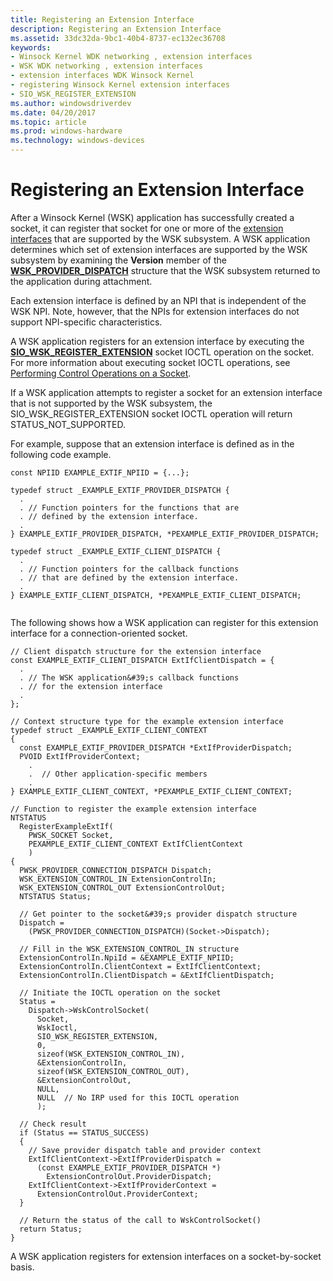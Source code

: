```yaml
---
title: Registering an Extension Interface
description: Registering an Extension Interface
ms.assetid: 33dc32da-9bc1-40b4-8737-ec132ec36708
keywords:
- Winsock Kernel WDK networking , extension interfaces
- WSK WDK networking , extension interfaces
- extension interfaces WDK Winsock Kernel
- registering Winsock Kernel extension interfaces
- SIO_WSK_REGISTER_EXTENSION
ms.author: windowsdriverdev
ms.date: 04/20/2017
ms.topic: article
ms.prod: windows-hardware
ms.technology: windows-devices
---
```


# Registering an Extension Interface


After a Winsock Kernel (WSK) application has successfully created a socket, it can register that socket for one or more of the [extension interfaces](winsock-kernel-extension-interfaces.md) that are supported by the WSK subsystem. A WSK application determines which set of extension interfaces are supported by the WSK subsystem by examining the **Version** member of the [**WSK\_PROVIDER\_DISPATCH**](https://msdn.microsoft.com/library/windows/hardware/ff571175) structure that the WSK subsystem returned to the application during attachment.

Each extension interface is defined by an NPI that is independent of the WSK NPI. Note, however, that the NPIs for extension interfaces do not support NPI-specific characteristics.

A WSK application registers for an extension interface by executing the [**SIO\_WSK\_REGISTER\_EXTENSION**](https://msdn.microsoft.com/library/windows/hardware/ff570819) socket IOCTL operation on the socket. For more information about executing socket IOCTL operations, see [Performing Control Operations on a Socket](performing-control-operations-on-a-socket.md).

If a WSK application attempts to register a socket for an extension interface that is not supported by the WSK subsystem, the SIO\_WSK\_REGISTER\_EXTENSION socket IOCTL operation will return STATUS\_NOT\_SUPPORTED.

For example, suppose that an extension interface is defined as in the following code example.

```
const NPIID EXAMPLE_EXTIF_NPIID = {...};

typedef struct _EXAMPLE_EXTIF_PROVIDER_DISPATCH {
  .
  . // Function pointers for the functions that are
  . // defined by the extension interface.
  .
} EXAMPLE_EXTIF_PROVIDER_DISPATCH, *PEXAMPLE_EXTIF_PROVIDER_DISPATCH;

typedef struct _EXAMPLE_EXTIF_CLIENT_DISPATCH {
  .
  . // Function pointers for the callback functions
  . // that are defined by the extension interface.
  .
} EXAMPLE_EXTIF_CLIENT_DISPATCH, *PEXAMPLE_EXTIF_CLIENT_DISPATCH;
```

```

```

The following shows how a WSK application can register for this extension interface for a connection-oriented socket.

```
// Client dispatch structure for the extension interface
const EXAMPLE_EXTIF_CLIENT_DISPATCH ExtIfClientDispatch = {
  .
  . // The WSK application&#39;s callback functions
  . // for the extension interface
  .
};

// Context structure type for the example extension interface
typedef struct _EXAMPLE_EXTIF_CLIENT_CONTEXT
{
  const EXAMPLE_EXTIF_PROVIDER_DISPATCH *ExtIfProviderDispatch;
  PVOID ExtIfProviderContext;
    .
    .  // Other application-specific members
    .
} EXAMPLE_EXTIF_CLIENT_CONTEXT, *PEXAMPLE_EXTIF_CLIENT_CONTEXT;

// Function to register the example extension interface
NTSTATUS
  RegisterExampleExtIf(
    PWSK_SOCKET Socket,
    PEXAMPLE_EXTIF_CLIENT_CONTEXT ExtIfClientContext
    )
{
  PWSK_PROVIDER_CONNECTION_DISPATCH Dispatch;
  WSK_EXTENSION_CONTROL_IN ExtensionControlIn;
  WSK_EXTENSION_CONTROL_OUT ExtensionControlOut;
  NTSTATUS Status;

  // Get pointer to the socket&#39;s provider dispatch structure
  Dispatch =
    (PWSK_PROVIDER_CONNECTION_DISPATCH)(Socket->Dispatch);

  // Fill in the WSK_EXTENSION_CONTROL_IN structure
  ExtensionControlIn.NpiId = &EXAMPLE_EXTIF_NPIID;
  ExtensionControlIn.ClientContext = ExtIfClientContext;
  ExtensionControlIn.ClientDispatch = &ExtIfClientDispatch;

  // Initiate the IOCTL operation on the socket
  Status =
    Dispatch->WskControlSocket(
      Socket,
      WskIoctl,
      SIO_WSK_REGISTER_EXTENSION,
      0,
      sizeof(WSK_EXTENSION_CONTROL_IN),
      &ExtensionControlIn,
      sizeof(WSK_EXTENSION_CONTROL_OUT),
      &ExtensionControlOut,
      NULL,
      NULL  // No IRP used for this IOCTL operation
      );

  // Check result
  if (Status == STATUS_SUCCESS)
  {
    // Save provider dispatch table and provider context
    ExtIfClientContext->ExtIfProviderDispatch =
      (const EXAMPLE_EXTIF_PROVIDER_DISPATCH *)
        ExtensionControlOut.ProviderDispatch;
    ExtIfClientContext->ExtIfProviderContext =
      ExtensionControlOut.ProviderContext;
  }

  // Return the status of the call to WskControlSocket()
  return Status;
}
```

A WSK application registers for extension interfaces on a socket-by-socket basis.

 

 






